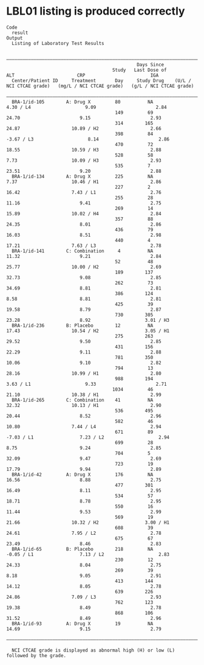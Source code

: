 # LBL01 listing is produced correctly

    Code
      result
    Output
      Listing of Laboratory Test Results
      
      ————————————————————————————————————————————————————————————————————————————————————————————————————————————————————————————————————————
                                                    Days Since                                                                                
                                           Study   Last Dose of             ALT                       CRP                        IGA          
      Center/Patient ID     Treatment       Day     Study Drug    (U/L / NCI CTCAE grade)   (mg/L / NCI CTCAE grade)   (g/L / NCI CTCAE grade)
      ————————————————————————————————————————————————————————————————————————————————————————————————————————————————————————————————————————
      BRA-1/id-105        A: Drug X         80          NA               4.30 / L4                    9.09                      2.84          
                                            149         69                 24.70                      9.15                      2.93          
                                            314        165                 24.87                   10.89 / H2                   2.66          
                                            398         84              -3.67 / L3                    8.14                      2.86          
                                            470         72                 18.55                   10.59 / H3                   2.88          
                                            528         58                 7.73                    10.09 / H3                   2.93          
                                            535         7                  23.51                      9.20                      2.88          
      BRA-1/id-134        A: Drug X         225         NA                 7.37                    10.46 / H1                   2.86          
                                            227         2                  16.42                   7.43 / L1                    2.76          
                                            255         28                 11.16                      9.41                      2.75          
                                            269         14                 15.89                   10.02 / H4                   2.84          
                                            357         88                 24.35                      8.01                      2.86          
                                            436         79                 16.03                      8.51                      2.98          
                                            440         4                  17.21                   7.63 / L3                    2.78          
      BRA-1/id-141        C: Combination     4          NA                 11.32                      9.21                      2.84          
                                            52          48                 25.77                   10.00 / H2                   2.69          
                                            189        137                 32.73                      9.08                      2.85          
                                            262         73                 34.69                      8.81                      2.81          
                                            386        124                 8.58                       8.81                      2.81          
                                            425         39                 19.58                      8.79                      2.87          
                                            730        305                 23.28                      8.92                    3.01 / H3       
      BRA-1/id-236        B: Placebo        12          NA                 17.43                   10.54 / H2                 3.05 / H1       
                                            275        263                 29.52                      9.50                      2.85          
                                            431        156                 22.29                      9.11                      2.88          
                                            781        350                 10.06                      9.10                      2.82          
                                            794         13                 28.16                   10.99 / H1                   2.80          
                                            988        194               3.63 / L1                    9.33                      2.71          
                                           1034         46                 21.10                   10.38 / H1                   2.99          
      BRA-1/id-265        C: Combination    41          NA                 32.32                   10.13 / H1                   2.90          
                                            536        495                 20.44                      8.52                      2.96          
                                            582         46                 10.80                   7.44 / L4                    2.94          
                                            671         89              -7.03 / L1                 7.23 / L2                    2.94          
                                            699         28                 8.75                       9.24                      2.85          
                                            704         5                  32.09                      9.47                      2.69          
                                            723         19                 17.79                      9.94                      2.89          
      BRA-1/id-42         A: Drug X         176         NA                 16.56                      8.88                      2.75          
                                            477        301                 16.49                      8.11                      2.95          
                                            534         57                 18.71                      8.78                      2.95          
                                            550         16                 11.44                      9.53                      2.99          
                                            569         19                 21.66                   10.32 / H2                 3.00 / H1       
                                            608         39                 24.61                   7.95 / L2                    2.78          
                                            675         67                 23.49                      8.46                      2.83          
      BRA-1/id-65         B: Placebo        218         NA              -0.05 / L1                 7.13 / L2                    2.83          
                                            230         12                 24.33                      8.04                      2.75          
                                            269         39                 8.18                       9.05                      2.91          
                                            413        144                 14.12                      8.05                      2.78          
                                            639        226                 24.86                   7.09 / L3                    2.93          
                                            762        123                 19.38                      8.49                      2.78          
                                            868        106                 31.52                      8.49                      2.96          
      BRA-1/id-93         A: Drug X         19          NA                 14.69                      9.15                      2.79          
      ————————————————————————————————————————————————————————————————————————————————————————————————————————————————————————————————————————
      
      NCI CTCAE grade is displayed as abnormal high (H) or low (L) followed by the grade.

